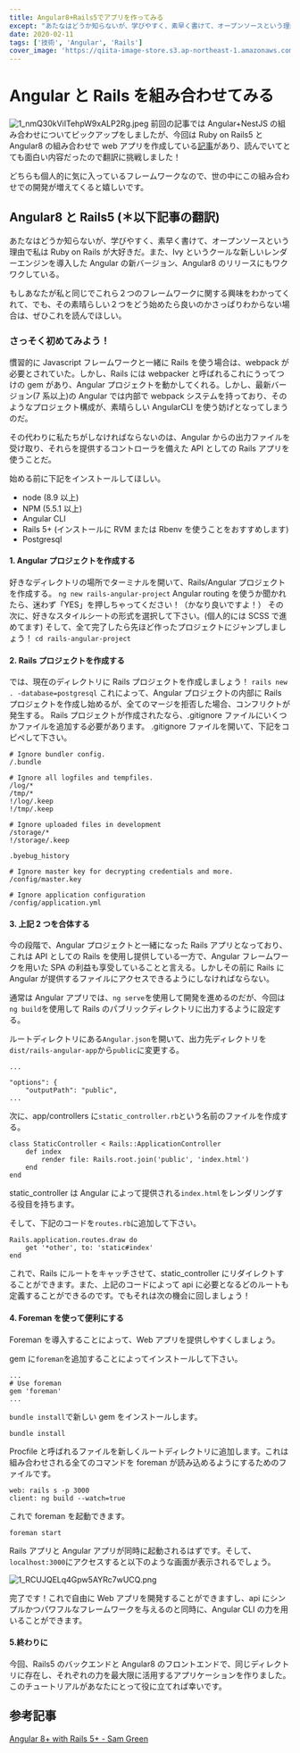 ```yaml
---
title: Angular8+Rails5でアプリを作ってみる
except: "あたなはどうか知らないが、学びやすく、素早く書けて、オープンソースという理由で私はRuby on Railsが大好きだ。また、Ivyというクールな新しいレンダーエンジンを導入したAngularの新バージョン、Angular8のリリースにもワクワクしている。 もしあなたが私と同じでこれら２つのフレームワークに関する興味をわかってくれて、でも、その素晴らしい２つをどう始めたら良いのかさっぱりわからない場合は、ぜひこれを読んでほしい..."
date: 2020-02-11
tags: ['技術', 'Angular', 'Rails']
cover_image: 'https://qiita-image-store.s3.ap-northeast-1.amazonaws.com/0/316359/7009cc85-e243-6cc3-904f-b56e27d097f8.jpeg'
---
```


# Angular と Rails を組み合わせてみる

![1_nmQ30kViITehpW9xALP2Rg.jpeg](https://qiita-image-store.s3.ap-northeast-1.amazonaws.com/0/316359/7009cc85-e243-6cc3-904f-b56e27d097f8.jpeg)
前回の記事では Angular+NestJS の組み合わせについてピックアップをしましたが、今回は Ruby on Rails5 と Angular8 の組み合わせで web アプリを作成している[記事](https://medium.com/@samgreen_22756/angular-8-with-rails-5-55cd186a02c9)があり、読んでいてとても面白い内容だったので翻訳に挑戦しました！

どちらも個人的に気に入っているフレームワークなので、世の中にこの組み合わせでの開発が増えてくると嬉しいです。

## Angular8 と Rails5 (＊以下記事の翻訳)

あたなはどうか知らないが、学びやすく、素早く書けて、オープンソースという理由で私は Ruby on Rails が大好きだ。また、Ivy というクールな新しいレンダーエンジンを導入した Angular の新バージョン、Angular8 のリリースにもワクワクしている。

もしあなたが私と同じでこれら２つのフレームワークに関する興味をわかってくれて、でも、その素晴らしい２つをどう始めたら良いのかさっぱりわからない場合は、ぜひこれを読んでほしい。

### さっそく初めてみよう！

慣習的に Javascript フレームワークと一緒に Rails を使う場合は、webpack が必要とされていた。しかし、Rails には webpacker と呼ばれるこれにうってつけの gem があり、Angular プロジェクトを動かしてくれる。しかし、最新バージョン(7 系以上)の Angular では内部で webpack システムを持っており、そのようなプロジェクト構成が、素晴らしい AngularCLI を使う妨げとなってしまうのだ。

その代わりに私たちがしなければならないのは、Angular からの出力ファイルを受け取り、それらを提供するコントローラを備えた API としての Rails アプリを使うことだ。

始める前に下記をインストールしてほしい。

- node (8.9 以上)
- NPM (5.5.1 以上)
- Angular CLI
- Rails 5+ (インストールに RVM または Rbenv を使うことをおすすめします)
- Postgresql

#### 1. Angular プロジェクトを作成する

好きなディレクトリの場所でターミナルを開いて、Rails/Angular プロジェクトを作成する。
`ng new rails-angular-project`
Angular routing を使うか聞かれたら、迷わず「YES」を押しちゃってください！（かなり良いですよ！）
その次に、好きなスタイルシートの形式を選択して下さい。(個人的には SCSS で進めてます)
そして、全て完了したら先ほど作ったプロジェクトにジャンプしましょう！
`cd rails-angular-project`

#### 2. Rails プロジェクトを作成する

では、現在のディレクトリに Rails プロジェクトを作成しましょう！
`rails new . -database=postgresql`
これによって、Angular プロジェクトの内部に Rails プロジェクトを作成し始めるが、全てのマージを拒否した場合、コンフリクトが発生する。
Rails プロジェクトが作成されたなら、.gitignore ファイルにいくつかファイルを追加する必要があります。
.gitignore ファイルを開いて、下記をコピペして下さい。

```shell
# Ignore bundler config.
/.bundle

# Ignore all logfiles and tempfiles.
/log/*
/tmp/*
!/log/.keep
!/tmp/.keep

# Ignore uploaded files in development
/storage/*
!/storage/.keep

.byebug_history

# Ignore master key for decrypting credentials and more.
/config/master.key

# Ignore application configuration
/config/application.yml
```

#### 3. 上記 2 つを合体する

今の段階で、Angular プロジェクトと一緒になった Rails アプリとなっており、これは API としての Rails を使用し提供している一方で、Angular フレームワークを用いた SPA の利益も享受していることと言える。しかしその前に Rails に Angular が提供するファイルにアクセスできるようにしなければならない。

通常は Angular アプリでは、`ng serve`を使用して開発を進めるのだが、今回は`ng build`を使用して Rails のパブリックディレクトリに出力するように設定する。

ルートディレクトリにある`Angular.json`を開いて、出力先ディレクトリを`dist/rails-angular-app`から`public`に変更する。


```json{codeTitle: "angular.json"}
...

"options": {
    "outputPath": "public",
...

```

次に、app/controllers に`static_controller.rb`という名前のファイルを作成する。

```ruby{codeTitle: "app/controllers/static_controller.rb"}
class StaticController < Rails::ApplicationController
    def index
        render file: Rails.root.join('public', 'index.html')
    end
end
```

static_controller は Angular によって提供される`index.html`をレンダリングする役目を持ちます。

そして、下記のコードを`routes.rb`に追加して下さい。

```ruby{codeTitle: "routes.rb"}
Rails.application.routes.draw do
    get '*other', to: 'static#index'
end
```

これで、Rails にルートをキャッチさせて、static_controller にリダイレクトすることができます。また、上記のコードによって api に必要となるどのルートも定義することができるのです。でもそれは次の機会に回しましょう！

#### 4. Foreman を使って便利にする

Foreman を導入することによって、Web アプリを提供しやすくしましょう。

gem に`foreman`を追加することによってインストールして下さい。

```ruby{codeTitle: "Gemfile"}
...
# Use foreman
gem 'foreman'
...
```

`bundle install`で新しい gem をインストールします。

`bundle install`

Procfile と呼ばれるファイルを新しくルートディレクトリに追加します。これは組み合わせされる全てのコマンドを foreman が読み込めるようにするためのファイルです。

```{codeTitle: "Procfile"}
web: rails s -p 3000
client: ng build --watch=true
```

これで foreman を起動できます。

`foreman start`

Rails アプリと Angular アプリが同時に起動されるはずです。そして、`localhost:3000`にアクセスすると以下のような画面が表示されるでしょう。

![1_RCUJQELq4Gpw5AYRc7wUCQ.png](https://qiita-image-store.s3.ap-northeast-1.amazonaws.com/0/316359/325cb32f-71cf-e705-9fcc-4f96e0dc2cdc.png)

完了です！これで自由に Web アプリを開発することができますし、api にシンプルかつパワフルなフレームワークを与えるのと同時に、Angular CLI の力を用いることができます。

#### 5.終わりに

今回、Rails5 のバックエンドと Angular8 のフロントエンドで、同じディレクトリに存在し、それぞれの力を最大限に活用するアプリケーションを作りました。このチュートリアルがあなたにとって役に立てれば幸いです。

## 参考記事

[Angular 8+ with Rails 5+ - Sam Green](https://medium.com/@samgreen_22756/angular-8-with-rails-5-55cd186a02c9)

<style scoped>
    h1, h2 {
      line-height:1.4em;
      padding : 0px 0px 0px 0px;
    }
</style>
